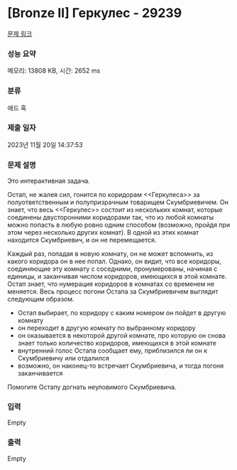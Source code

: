 # [Bronze II] Геркулес - 29239 

[문제 링크](https://www.acmicpc.net/problem/29239) 

### 성능 요약

메모리: 13808 KB, 시간: 2652 ms

### 분류

애드 혹

### 제출 일자

2023년 11월 20일 14:37:53

### 문제 설명

<p>Это интерактивная задача.</p>

<p>Остап, не жалея сил, гонится по коридорам <<Геркулеса>> за полуответственным и полупризрачным товарищем Скумбриевичем. Он знает, что весь <<Геркулес>> состоит из нескольких комнат, которые соединены двусторонними коридорами так, что из любой комнаты можно попасть в любую ровно одним способом (возможно, пройдя при этом через несколько других комнат). В одной из этих комнат находится Скумбриевич, и он не перемещается.</p>

<p>Каждый раз, попадая в новую комнату, он не может вспомнить, из какого коридора он в нее попал. Однако, он видит, что все коридоры, соединяющие эту комнату с соседними, пронумерованы, начиная с единицы, и заканчивая числом коридоров, имеющихся в этой комнате. Остап знает, что нумерация коридоров в комнатах со временем не меняется. Весь процесс погони Остапа за Скумбриевичем выглядит следующим образом.</p>

<ul>
	<li>Остап выбирает, по коридору с каким номером он пойдет в другую комнату</li>
	<li>он переходит в другую комнату по выбранному коридору</li>
	<li>он оказывается в некоторой другой комнате, про которую он снова знает только количество коридоров, имеющихся в этой комнате</li>
	<li>внутренний голос Остапа сообщает ему, приблизился ли он к Скумбриевичу или отдалился</li>
	<li>возможно, он наконец-то встречает Скумбриевича, и тогда погоня заканчивается</li>
</ul>

<p>Помогите Остапу догнать неуловимого Скумбриевича.</p>

### 입력 

 Empty

### 출력 

 Empty

